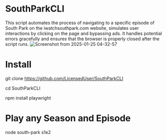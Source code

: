 # SouthParkCLI
This script automates the process of navigating to a specific episode of South Park on the iwatchsouthpark.com website, simulates user interactions by clicking on the page and bypassing ads. It handles potential errors gracefully and ensures that the browser is properly closed after the script runs.
![Screenshot from 2025-01-25 04-32-57](https://github.com/user-attachments/assets/b8e9cf11-2a45-4a41-afe7-5dfc8520535d)

# Install
git clone https://github.com/LicensedUser/SouthParkCLI

cd SouthParkCLI

npm install playwright

# Play any Season and Episode
node south-park s1e2
